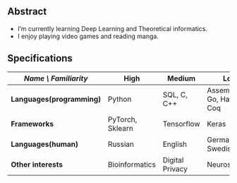 ## Abstract
- I’m currently learning Deep Learning and Theoretical informatics.
- I enjoy playing video games and reading manga.

## Specifications
| *Name \ Familiarity* | High | Medium | Low |
| --------------- | --------------- | --------------- | ------------- |
| **Languages(programming)** | Python | SQL, C, C++ | Assembler, Go, Haskell, Coq |
| **Frameworks** | PyTorch, Sklearn | Tensorflow | Keras |
| **Languages(human)** | Russian  | English | German, Swedish  |
| **Other interests** | Bioinformatics | Digital Privacy | Neuroscience |
